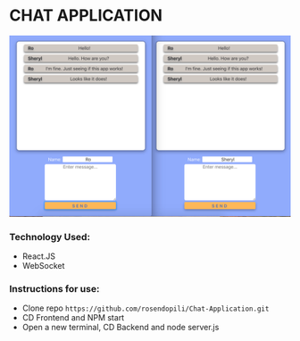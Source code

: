 # CHAT APPLICATION

![](./Chat_Socket_ScreenShot.jpg)

### Technology Used: 
* React.JS
* WebSocket

### Instructions for use: 

- Clone repo ```https://github.com/rosendopili/Chat-Application.git```
- CD Frontend and NPM start
- Open a new terminal, CD Backend and node server.js


